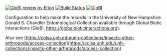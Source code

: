 [![GloBI review by Elton](https://github.com/globalbioticinteractions/unhc-unhc/actions/workflows/review.yml/badge.svg)](https://github.com/globalbioticinteractions/unhc-unhc/actions) [![Build Status](https://app.travis-ci.com/globalbioticinteractions/unhc-unhc.svg)](https://app.travis-ci.com/globalbioticinteractions/unhc-unhc) [![GloBI](http://api.globalbioticinteractions.org/interaction.svg?accordingTo=globi:globalbioticinteractions/unhc-unhc)](http://globalbioticinteractions.org/?accordingTo=globi:globalbioticinteractions/unhc-unhc)

Configuration to help make the records in the University of New Hampshire Donald S. Chandler Entomological Collection available through Global Biotic Interactions (GloBI, https://globalbioticinteractions.org). 

Also see [https://colsa.unh.edu/unh-collections/insects-other-arthropods/access-collection](https://colsa.unh.edu/unh-collections/insects-other-arthropods/access-collection)
